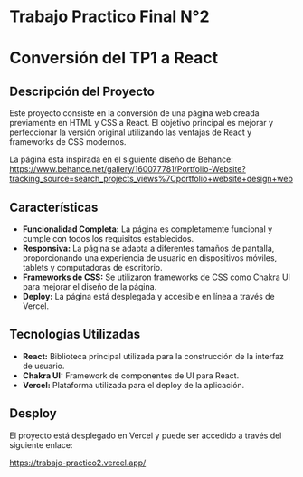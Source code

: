 # Trabajo Practico Final N°2
# Conversión del TP1 a React

## Descripción del Proyecto

Este proyecto consiste en la conversión de una página web creada previamente en HTML y CSS a React. El objetivo principal es mejorar y perfeccionar la versión original utilizando las ventajas de React y frameworks de CSS modernos. 

La página está inspirada en el siguiente diseño de Behance: https://www.behance.net/gallery/160077781/Portfolio-Website?tracking_source=search_projects_views%7Cportfolio+website+design+web

## Características

- **Funcionalidad Completa:** La página es completamente funcional y cumple con todos los requisitos establecidos.
- **Responsiva:** La página se adapta a diferentes tamaños de pantalla, proporcionando una experiencia de usuario en dispositivos móviles, tablets y computadoras de escritorio.
- **Frameworks de CSS:** Se utilizaron frameworks de CSS como Chakra UI para mejorar el diseño de la página.
- **Deploy:** La página está desplegada y accesible en línea a través de Vercel.

## Tecnologías Utilizadas

- **React:** Biblioteca principal utilizada para la construcción de la interfaz de usuario.
- **Chakra UI:** Framework de componentes de UI para React.
- **Vercel:** Plataforma utilizada para el deploy de la aplicación.

## Desploy
El proyecto está desplegado en Vercel y puede ser accedido a través del siguiente enlace:

https://trabajo-practico2.vercel.app/

